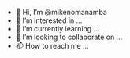 - 👋 Hi, I’m @mikenomanamba
- 👀 I’m interested in ...
- 🌱 I’m currently learning ...
- 💞️ I’m looking to collaborate on ...
- 📫 How to reach me ...

<!---
mikenomanamba/mikenomanamba is a ✨ special ✨ repository because its `README.md` (this file) appears on your GitHub profile.
You can click the Preview link to take a look at your changes.
--->
